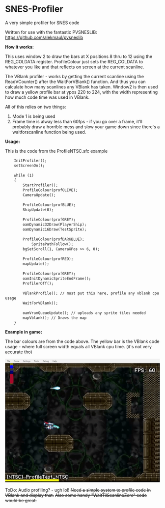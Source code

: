 # SNES-Profiler
A very simple profiler for SNES code

Written for use with the fantastic PVSNESLIB:  https://github.com/alekmaul/pvsneslib

**How it works:**

This uses window 2 to draw the bars at X positions 8 thru to 12 using the REG_COLDATA register. ProfileColour just sets the REG_COLDATA to whatever you like and that reflects on screen at the current scanline.

The VBlank profiler - works by getting the current scanline using the ReadVCounter() after the WaitForVBlank() function. And thus you can calculate how many scanlines any VBlank has taken.
Window2 is then used to draw a yellow profile bar at ypos 220 to 224, with the width representing how much code time was used in VBlank.

All of this relies on two things:

1) Mode 1 is being used
2) Frame time is alway less than 60fps - if you go over a frame, it'll probably draw a horrible mess and slow your game down since there's a waitforscanline function being used.


**Usage:**

This is the code from the ProfileNTSC.sfc example

```
	InitProfiler();
	setScreenOn();

	while (1)
	{
		StartProfiler();
		ProfileColour(profOLIVE);
		CameraUpdate();

		ProfileColour(profBLUE);
		ShipUpdate(0);

		ProfileColour(profGREY);
		oamDynamic32Draw(PlayerShip);
		oamDynamic16Draw(TestSprite);

		ProfileColour(profDARKBLUE);
    		SpritePathFollow();    
		bgSetScroll(1, CameraXPos >> 6, 0);

		ProfileColour(profRED);
		mapUpdate();

		ProfileColour(profGREY);
		oamInitDynamicSpriteEndFrame();
		ProfilerOff();

		VBlankProfile(); // must put this here, profile any vblank cpu usage
		WaitForVBlank();

		oamVramQueueUpdate(); // uploads any sprite tiles needed
		mapVblank(); // Draws the map
	}
```

**Example in game:**

The bar colours are from the code above. The yellow bar is the VBlank code usage - where full screen width equals all VBlank cpu time. (it's not very accurate tho)

![](./Images/ProfileNTSC_Animated.gif)

ToDo:
Audio profiling? - ugh lol!
~~Need a simple system to profile code in VBlank and display that.~~ 
~~Also some handy "WaitTilScanlineZero" code would be great.~~
